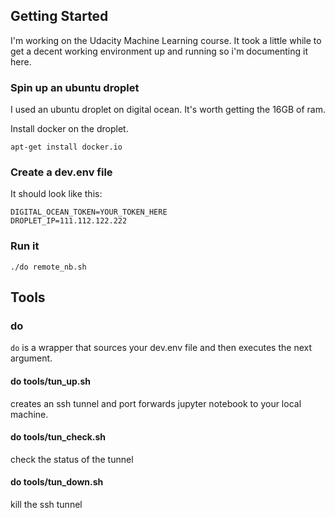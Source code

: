## Getting Started
I'm working on the Udacity Machine Learning course.
It took a little while to get a decent working environment up and running so i'm documenting it here.

### Spin up an ubuntu droplet
I used an ubuntu droplet on digital ocean.
It's worth getting the 16GB of ram.

Install docker on the droplet.
```
apt-get install docker.io
```

### Create a dev.env file
It should look like this:
```
DIGITAL_OCEAN_TOKEN=YOUR_TOKEN_HERE
DROPLET_IP=111.112.122.222
```

### Run it
```
./do remote_nb.sh
```

## Tools
### do
`do` is a wrapper that sources your dev.env file and then executes the next argument.

#### do tools/tun_up.sh
creates an ssh tunnel and port forwards jupyter notebook to your local machine.

#### do tools/tun_check.sh
check the status of the tunnel

#### do tools/tun_down.sh
kill the ssh tunnel
